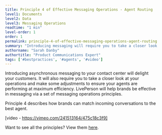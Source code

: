 ```yaml
---
title: Principle 4 of Effective Messaging Operations - Agent Routing
level1: Documents
level2: Data
level3: Messaging Operations
readtime: "1 min"
level-order: 1
order: 1
permalink: principle-4-of-effective-messaging-operations-agent-routing.html
summary: "Introducing messaging will require you to take a closer look at your operations and how to make match incoming conversations to the best agent."
authorname: "Sarah Danby"
authortitle: "Product Communications Expert"
tags: ['#bestpractices', '#agents', '#video']
---
```



Introducing asynchronous messaging to your contact center will delight your customers. It will also require you to take a closer look at your operations and make some adjustments to ensure your agents are performing at maximum efficiency. LivePerson will help brands be effective in messaging via a set of messaging operations principles.

Principle 4 describes how brands can match incoming conversations to the best agent.


[video - https://vimeo.com/241513164/475c18c3f9]


Want to see all the principles? View them [here](/principles-for-effective-messaging-operations.html).
